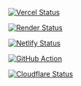 [![Vercel Status](https://img.shields.io/github/deployments/jedore/Jedore.github.io/Production?logo=Vercel&label=Vercel)](https://bk0.jedore.top)

[![Render Status](https://img.shields.io/badge/dynamic/json?url=https%3A%2F%2Frender-deploy-status-xwee.onrender.com%2Fsrv-cm2jll21hbls73fpc83g&query=%24.status&logo=Render&label=Render&color=brightgreen&cacheSeconds=86400)](https://bk1.jedore.top)

[![Netlify Status](https://api.netlify.com/api/v1/badges/fd8a20c1-8adc-494a-a9cb-f8d0519eb6eb/deploy-status)](https://bk4.jedore.top)

[![GitHub Action](https://github.com/Jedore/Jedore.github.io/actions/workflows/hugo.yaml/badge.svg)](https://bk3.jedore.top)

[![Cloudflare Status](https://img.shields.io/endpoint?url=https://cloudflare-pages-badges.jedorefight.workers.dev/?projectName=jedore)](https://bk2.jedore.top)

